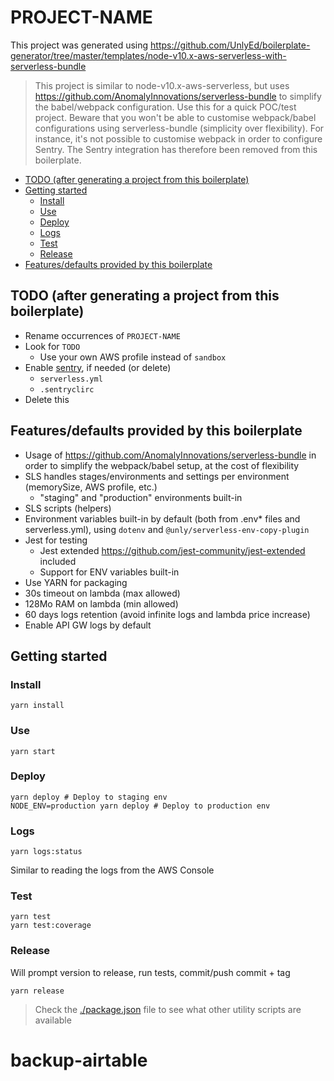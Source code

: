 # PROJECT-NAME

This project was generated using https://github.com/UnlyEd/boilerplate-generator/tree/master/templates/node-v10.x-aws-serverless-with-serverless-bundle

> This project is similar to node-v10.x-aws-serverless, but uses https://github.com/AnomalyInnovations/serverless-bundle to simplify the babel/webpack configuration.
> Use this for a quick POC/test project. Beware that you won't be able to customise webpack/babel configurations using serverless-bundle (simplicity over flexibility).
> For instance, it's not possible to customise webpack in order to configure Sentry. The Sentry integration has therefore been removed from this boilerplate. 

<!-- toc -->

- [TODO (after generating a project from this boilerplate)](#todo-after-generating-a-project-from-this-boilerplate)
- [Getting started](#getting-started)
  * [Install](#install)
  * [Use](#use)
  * [Deploy](#deploy)
  * [Logs](#logs)
  * [Test](#test)
  * [Release](#release)
- [Features/defaults provided by this boilerplate](#featuresdefaults-provided-by-this-boilerplate)

<!-- tocstop -->

## TODO (after generating a project from this boilerplate)

- Rename occurrences of `PROJECT-NAME`
- Look for `TODO`
  - Use your own AWS profile instead of `sandbox`
- Enable [sentry](https://sentry.io/organizations/unly/projects/), if needed (or delete)
  - `serverless.yml`
  - `.sentryclirc`
- Delete this

## Features/defaults provided by this boilerplate

- Usage of https://github.com/AnomalyInnovations/serverless-bundle in order to simplify the webpack/babel setup, at the cost of flexibility
- SLS handles stages/environments and settings per environment (memorySize, AWS profile, etc.)
  - "staging" and "production" environments built-in
- SLS scripts (helpers)
- Environment variables built-in by default (both from .env* files and serverless.yml), using `dotenv` and `@unly/serverless-env-copy-plugin`
- Jest for testing
  - Jest extended https://github.com/jest-community/jest-extended included
  - Support for ENV variables built-in
- Use YARN for packaging
- 30s timeout on lambda (max allowed)
- 128Mo RAM on lambda (min allowed)
- 60 days logs retention (avoid infinite logs and lambda price increase)
- Enable API GW logs by default

## Getting started

### Install

```
yarn install
```

### Use

```
yarn start
```

### Deploy

```
yarn deploy # Deploy to staging env
NODE_ENV=production yarn deploy # Deploy to production env
```

### Logs

```
yarn logs:status
```

Similar to reading the logs from the AWS Console

### Test

```
yarn test
yarn test:coverage
```

### Release
Will prompt version to release, run tests, commit/push commit + tag

```
yarn release
```


> Check the [./package.json](./package.json) file to see what other utility scripts are available
# backup-airtable
